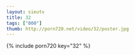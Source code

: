 ```yaml
--- 
layout: sieutv
title: 32
tags: ["000"]
thumb: http://porn720.net/video/32/poster.jpg
---
```

{% include porn720 key="32" %} 
